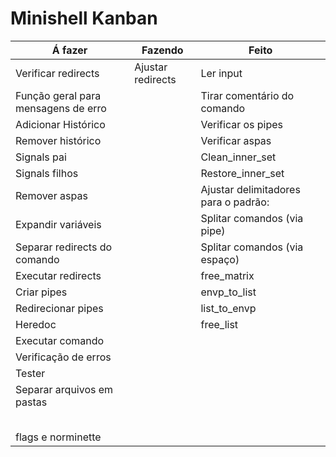 # Minishell Kanban

Á fazer| Fazendo | Feito
|-|-|-
|Verificar redirects|    Ajustar redirects   |Ler input
|Função geral para mensagens de erro|      |Tirar comentário do comando
|Adicionar Histórico |  |Verificar os pipes
|Remover histórico |  |Verificar aspas
|Signals pai |  |Clean_inner_set
|Signals filhos |  |Restore_inner_set
|Remover aspas |  |Ajustar delimitadores para o padrão: <texto><delimitador><texto>
|Expandir variáveis |  |Splitar comandos (via pipe)
|Separar redirects do comando |  |Splitar comandos (via espaço)
|Executar redirects |  |free_matrix
|Criar pipes |  |envp_to_list
|Redirecionar pipes |  |list_to_envp
|Heredoc |  |free_list
|Executar comando |  |
|Verificação de erros |  |
|Tester |  |
|Separar arquivos em pastas |  |
| |  |
| |  |
| |  |
| |  |
| |  |
|flags e norminette |  |
